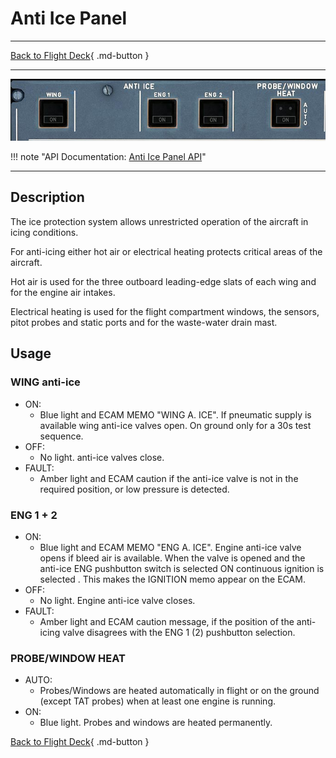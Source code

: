 # Anti Ice Panel

---

[Back to Flight Deck](../index.md){ .md-button }

---

![Anti Ice Panel](../../../assets/a32nx-briefing/overhead-panel/Anti-Ice-Panel.jpg "Anti Ice Panel")

!!! note "API Documentation: [Anti Ice Panel API](../../a32nx_api.md#anti-ice-panel)"

---

## Description

The ice protection system allows unrestricted operation of the aircraft in icing conditions.

For anti-icing either hot air or electrical heating protects critical areas of the aircraft.

Hot air is used for the three outboard leading-edge slats of each wing and for the engine air intakes.

Electrical heating is used for the flight compartment windows, the sensors, pitot probes and static ports and for the waste-water drain mast.

## Usage

### WING anti-ice

- ON:
    - Blue light and ECAM MEMO "WING A. ICE". If pneumatic supply is available wing anti-ice valves open. On ground only for a 30s test sequence.
- OFF:
    - No light. anti-ice valves close.
- FAULT:
    - Amber light and ECAM caution if the anti-ice valve is not in the required position, or low pressure is detected.


### ENG 1 + 2

- ON:
    - Blue light and ECAM MEMO "ENG A. ICE". Engine anti-ice valve opens if bleed air is available. When the valve is opened and the anti-ice ENG pushbutton switch is selected ON continuous ignition is selected . This makes the IGNITION memo appear on the ECAM.
- OFF:
    - No light. Engine anti-ice valve closes.
- FAULT:
    - Amber light and ECAM caution message, if the position of the anti-icing valve disagrees with the ENG 1 (2) pushbutton selection.

###  PROBE/WINDOW HEAT

- AUTO:
    - Probes/Windows are heated automatically in flight or on the ground (except TAT probes) when at least one engine is running.
- ON:
    - Blue light. Probes and windows are heated permanently.

[Back to Flight Deck](../index.md){ .md-button }
